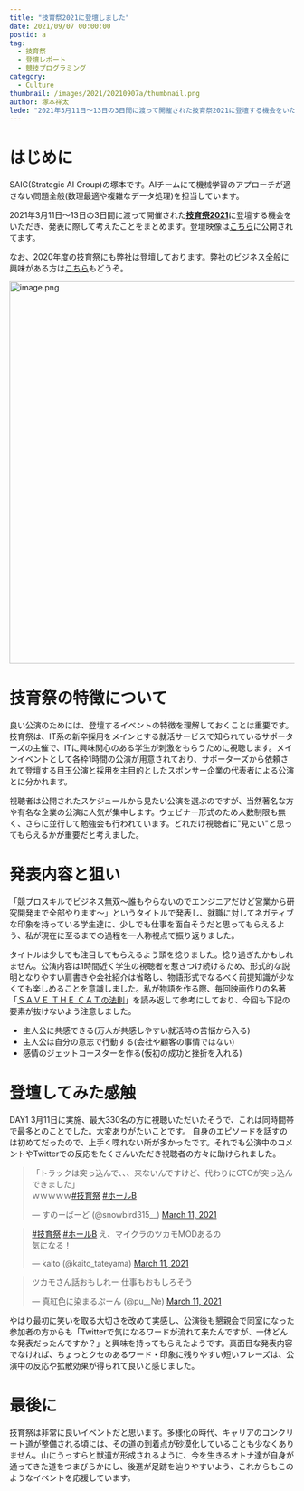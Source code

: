 ```yaml
---
title: "技育祭2021に登壇しました"
date: 2021/09/07 00:00:00
postid: a
tag:
  - 技育祭
  - 登壇レポート
  - 競技プログラミング
category:
  - Culture
thumbnail: /images/2021/20210907a/thumbnail.png
author: 塚本祥太
lede: "2021年3月11日～13日の3日間に渡って開催された技育祭2021に登壇する機会をいただき、発表に際して考えたことをまとめます。。"
---
```

# はじめに

SAIG(Strategic AI Group)の塚本です。AIチームにて機械学習のアプローチが適さない問題全般(数理最適や複雑なデータ処理)を担当しています。

2021年3月11日～13日の3日間に渡って開催された[**技育祭2021**](https://talent.supporterz.jp/geeksai/2021/)に登壇する機会をいただき、発表に際して考えたことをまとめます。登壇映像は[こちら](https://www.youtube.com/watch?v=HQFCDmgiOeA)に公開されてます。

なお、2020年度の技育祭にも弊社は登壇しております。弊社のビジネス全般に興味がある方は[こちら](https://www.youtube.com/watch?v=7ihC17EW2bc)もどうぞ。

<img src="/images/2021/20210907a/image.png" alt="image.png" width="1200" height="676" loading="lazy">

# 技育祭の特徴について

良い公演のためには、登壇するイベントの特徴を理解しておくことは重要です。技育祭は、IT系の新卒採用をメインとする就活サービスで知られているサポーターズの主催で、ITに興味関心のある学生が刺激をもらうために視聴します。メインイベントとして各枠1時間の公演が用意されており、サポーターズから依頼されて登壇する目玉公演と採用を主目的としたスポンサー企業の代表者による公演とに分かれます。

視聴者は公開されたスケジュールから見たい公演を選ぶのですが、当然著名な方や有名な企業の公演に人気が集中します。ウェビナー形式のため人数制限も無く、さらに並行して勉強会も行われています。どれだけ視聴者に"見たい"と思ってもらえるかが重要だと考えました。

# 発表内容と狙い

「競プロスキルでビジネス無双～誰もやらないのでエンジニアだけど営業から研究開発まで全部やります～」というタイトルで発表し、就職に対してネガティブな印象を持っている学生達に、少しでも仕事を面白そうだと思ってもらえるよう、私が現在に至るまでの過程を一人称視点で振り返りました。

タイトルは少しでも注目してもらえるよう頭を捻りました。捻り過ぎたかもしれません。公演内容は1時間近く学生の視聴者を惹きつけ続けるため、形式的な説明となりやすい肩書きや会社紹介は省略し、物語形式でなるべく前提知識が少なくても楽しめることを意識しました。私が物語を作る際、毎回映画作りの名著「[ＳＡＶＥ ＴＨＥ ＣＡＴの法則](https://www.amazon.co.jp/%EF%BC%B3%EF%BC%A1%EF%BC%B6%EF%BC%A5-%EF%BC%B4%EF%BC%A8%EF%BC%A5-%EF%BC%A3%EF%BC%A1%EF%BC%B4%E3%81%AE%E6%B3%95%E5%89%87-%EF%BC%B3%EF%BC%A1%EF%BC%B6%EF%BC%A5-%EF%BC%B4%EF%BC%A8%EF%BC%A5-%EF%BC%A3%EF%BC%A1%EF%BC%B4%E3%81%AE%E6%B3%95%E5%89%87-%E3%83%96%E3%83%AC%E3%82%A4%E3%82%AF%E3%83%BB%E3%82%B9%E3%83%8A%E3%82%A4%E3%83%80%E3%83%BC-ebook/dp/B0776P5DX8)」を読み返して参考にしており、今回も下記の要素が抜けないよう注意しました。

- 主人公に共感できる(万人が共感しやすい就活時の苦悩から入る)
- 主人公は自分の意志で行動する(会社や顧客の事情ではない)
- 感情のジェットコースターを作る(仮初の成功と挫折を入れる)

# 登壇してみた感触

DAY1 3月11日に実施、最大330名の方に視聴いただいたそうで、これは同時間帯で最多とのことでした。大変ありがたいことです。
自身のエピソードを話すのは初めてだったので、上手く喋れない所が多かったです。それでも公演中のコメントやTwitterでの反応をたくさんいただき視聴者の方々に助けられました。

<blockquote class="twitter-tweet"><p lang="ja" dir="ltr">「トラックは突っ込んで、、、来ないんですけど、代わりにCTOが突っ込んできました」<br>ｗｗｗｗｗ<a href="https://twitter.com/hashtag/%E6%8A%80%E8%82%B2%E7%A5%AD?src=hash&amp;ref_src=twsrc%5Etfw">#技育祭</a> <a href="https://twitter.com/hashtag/%E3%83%9B%E3%83%BC%E3%83%ABB?src=hash&amp;ref_src=twsrc%5Etfw">#ホールB</a></p>&mdash; すのーばーど (@snowbird315__) <a href="https://twitter.com/snowbird315__/status/1369924212324851713?ref_src=twsrc%5Etfw">March 11, 2021</a></blockquote>

<blockquote class="twitter-tweet"><p lang="ja" dir="ltr"><a href="https://twitter.com/hashtag/%E6%8A%80%E8%82%B2%E7%A5%AD?src=hash&amp;ref_src=twsrc%5Etfw">#技育祭</a> <a href="https://twitter.com/hashtag/%E3%83%9B%E3%83%BC%E3%83%ABB?src=hash&amp;ref_src=twsrc%5Etfw">#ホールB</a> え、マイクラのツカモMODあるの<br>気になる！</p>&mdash; kaito (@kaito_tateyama) <a href="https://twitter.com/kaito_tateyama/status/1369925736643973121?ref_src=twsrc%5Etfw">March 11, 2021</a></blockquote>

<blockquote class="twitter-tweet"><p lang="ja" dir="ltr">ツカモさん話おもしれー 仕事もおもしろそう</p>&mdash; 真紅色に染まるぷーん (@pu__Ne) <a href="https://twitter.com/pu__Ne/status/1369935555413217284?ref_src=twsrc%5Etfw">March 11, 2021</a></blockquote>

 <script async src="https://platform.twitter.com/widgets.js" charset="utf-8"></script>

やはり最初に笑いを取る大切さを改めて実感し、公演後も懇親会で同室になった参加者の方からも「Twitterで気になるワードが流れて来たんですが、一体どんな発表だったんですか？」と興味を持ってもらえたようです。真面目な発表内容でなければ、ちょっとクセのあるワード・印象に残りやすい短いフレーズは、公演中の反応や拡散効果が得られて良いと感じました。

# 最後に

技育祭は非常に良いイベントだと思います。多様化の時代、キャリアのコンクリート道が整備される頃には、その道の到着点が砂漠化していることも少なくありません。山にうっすらと獣道が形成されるように、今を生きるオトナ達が自身が通ってきた道をつまびらかにし、後進が足跡を辿りやすいよう、これからもこのようなイベントを応援しています。
